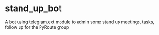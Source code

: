 # stand_up_bot
A bot using telegram.ext module to admin some stand up meetings, tasks, follow up for the PyRoute group
